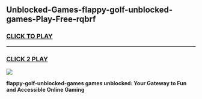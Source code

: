 
## Unblocked-Games-flappy-golf-unblocked-games-Play-Free-rqbrf
<h3>
<a href="https://premium76.site?title=flappy-golf-unblocked-games&ref=18A1">CLICK TO PLAY</a></h3>
<hr>

<h3>
<a href="https://premium76.site?title=flappy-golf-unblocked-games&ref=18A1">CLICK 2 PLAY</a>
  
</h3>

<a href="https://premium76.site?title=flappy-golf-unblocked-games&ref=18A1"><img src="https://clearcache.store/games.png"></a>


**flappy-golf-unblocked-games games unblocked: Your Gateway to Fun and Accessible Online Gaming**
